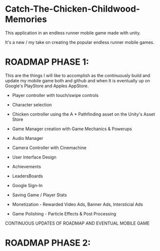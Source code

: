 # Catch-The-Chicken-Childwood-Memories
This application in an endless runner mobile game made with unity. 

It's a new / my take on creating the popular endless runner mobile games.

# ROADMAP PHASE 1:
This are the things I will like to accomplish as the continuously build and update my mobile game both and github and when It is eventually up on Google's PlayStore and Apples AppStore.

* Player controller with touch/swipe controls

* Character selection

* Chicken controller using the A * Pathfinding asset on the Unity's Asset Store

* Game Manager creation with Game Mechanics & Powerups

* Audio Manager

* Camera Controller with Cinemachine

* User Interface Design

* Achievements

* LeadersBoards

* Google Sign-In

* Saving Game / Player Stats

* Monetization - Rewarded Video Ads, Banner Ads, Intersticial Ads

* Game Polishing - Particle Effects & Post Processing

CONTINUOUS UPDATES OF ROADMAP AND EVENTUAL MOBILE GAME

# ROADMAP PHASE 2:
